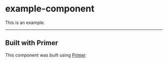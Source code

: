 # example-component
This is an example.

---

## Built with Primer

This component was built using [Primer](https://code.ldschurch.org/stash/projects/PRIMER/)

